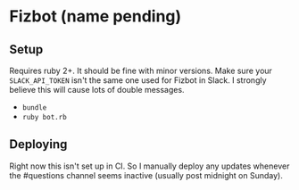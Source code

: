 # Fizbot (name pending)

## Setup

Requires ruby 2+. It should be fine with minor versions. Make sure your `SLACK_API_TOKEN` isn't the same one used for Fizbot in Slack. I strongly believe this will cause lots of double messages.

- `bundle`
- `ruby bot.rb`

## Deploying

Right now this isn't set up in CI. So I manually deploy any updates whenever the #questions channel seems inactive (usually post midnight on Sunday).

